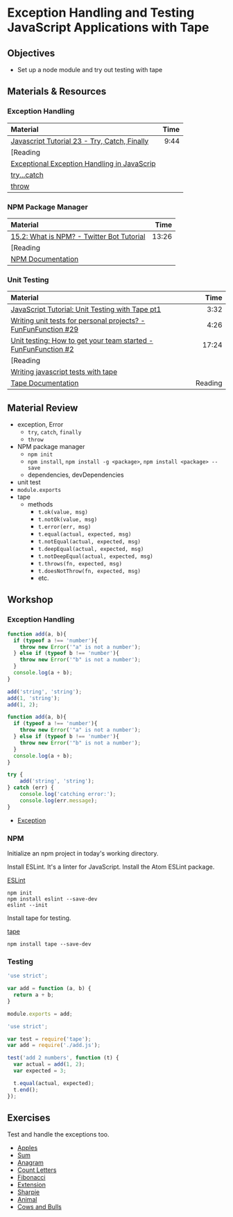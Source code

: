 # Exception Handling and Testing JavaScript Applications with Tape

## Objectives
 - Set up a node module and try out testing with tape

## Materials & Resources

### Exception Handling

Material | Time |
|:---------|-----:|
| [Javascript Tutorial 23 - Try, Catch, Finally](https://www.youtube.com/watch?v=Vv1CLj4vLjE&t=35s) | 9:44 |
| [Reading |  |
| [Exceptional Exception Handling in JavaScrip](https://www.sitepoint.com/exceptional-exception-handling-in-javascript/) |  |
| [try...catch](https://developer.mozilla.org/hu/docs/Web/JavaScript/Reference/Statements/try...catch) |  |
| [throw](https://developer.mozilla.org/en-US/docs/Web/JavaScript/Reference/Statements/throw) |  |


### NPM Package Manager

Material | Time |
|:---------|-----:|
| [15.2: What is NPM? - Twitter Bot Tutorial](https://www.youtube.com/watch?v=s70-Vsud9Vk) | 13:26 |
| [Reading |  |
| [NPM Documentation](https://docs.npmjs.com/) |  |

### Unit Testing

| Material | Time |
|:---------|-----:|
| [JavaScript Tutorial: Unit Testing with Tape pt1](https://www.youtube.com/watch?v=5JXx0QrYUXo) | 3:32 |
| [Writing unit tests for personal projects? - FunFunFunction #29](https://www.youtube.com/watch?v=ib2Pt9_zciA) | 4:26 |
| [Unit testing: How to get your team started - FunFunFunction #2](https://www.youtube.com/watch?v=TWBDa5dqrl8&t=297s) | 17:24 |
| [Reading |  |
| [Writing javascript tests with tape](http://www.catonmat.net/blog/writing-javascript-tests-with-tape/) |  |
| [Tape Documentation](https://github.com/substack/tape) | Reading |

## Material Review
- exception, Error
  - `try`, `catch`, `finally`
  - `throw`
- NPM package manager
  - `npm init`
  - `npm install`, `npm install -g <package>`, `npm install <package> --save`
  - dependencies, devDependencies
- unit test
- `module.exports`
- tape
  - methods
    - `t.ok(value, msg)`
    - `t.notOk(value, msg)`
    - `t.error(err, msg)`
    - `t.equal(actual, expected, msg)`
    - `t.notEqual(actual, expected, msg)`
    - `t.deepEqual(actual, expected, msg)`
    - `t.notDeepEqual(actual, expected, msg)`
    - `t.throws(fn, expected, msg)`
    - `t.doesNotThrow(fn, expected, msg)`
    - etc.

## Workshop

### Exception Handling

```javascript
function add(a, b){
  if (typeof a !== 'number'){
    throw new Error('"a" is not a number');
  } else if (typeof b !== 'number'){
    throw new Error('"b" is not a number');
  }
  console.log(a + b);
}

add('string', 'string');
add(1, 'string');
add(1, 2);
```
```javascript
function add(a, b){
  if (typeof a !== 'number'){
    throw new Error('"a" is not a number');
  } else if (typeof b !== 'number'){
    throw new Error('"b" is not a number');
  }
  console.log(a + b);
}

try {
	add('string', 'string');
} catch (err) {
	console.log('catching error:');
	console.log(err.message);
}
```

- [Exception](exception/exception.js)

### NPM

Initialize an npm project in today's working directory.

Install ESLint. It's a linter for JavaScript. Install the Atom ESLint package.

[ESLint](http://eslint.org/)

```
npm init
npm install eslint --save-dev
eslint --init
```

Install tape for testing.

[tape](https://github.com/substack/tape)

```
npm install tape --save-dev
```

### Testing

```javascript
'use strict';

var add = function (a, b) {
  return a + b;
}

module.exports = add;
```
```javascript
'use strict';

var test = require('tape');
var add = require('./add.js');

test('add 2 numbers', function (t) {
  var actual = add(1, 2);
  var expected = 3;

  t.equal(actual, expected);
  t.end();
});
```

## Exercises

Test and handle the exceptions too.

- [Apples](apples/javascript.md)
- [Sum](sum/java.md)
- [Anagram](anagram/anagram.md)
- [Count Letters](count-letters/count-letters.md)
- [Fibonacci](fibonacci/fibonacci.md)
- [Extension](extension/javascript.md)
- [Sharpie](sharpie/java.md)
- [Animal](animal/javascript.md)
- [Cows and Bulls](cows-and-bulls/cows-and-bulls.md)
